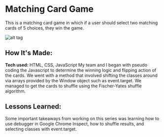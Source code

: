 # Matching Card Game
This is a matching card game in which if a user should select two matching cards of 5 choices, they win the game.

![alt tag](images-bc2019b/matching-card.png)

## How It's Made:

**Tech used:** HTML, CSS, JavaScript
My team and I began with pseudo coding the Javascript to determine the winning logic and flipping action of the cards. We went with a method that involved shifting the classes around via arrays provided by the Window object such as event.target. We managed to get the cards to shuffle using the Fischer-Yates shuffle algorithm.


## Lessons Learned:

Some important takeaways from working on this series was learning how to use debugger in Google Chrome Inspect, how to shuffle results, and selecting classes with event.target.
